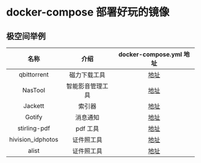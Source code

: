 # docker-compose 部署好玩的镜像

## 极空间举例

|       名称        |       介绍       |                           docker-compose.yml 地址                            |
| :---------------: | :--------------: | :--------------------------------------------------------------------------: |
|    qbittorrent    |   磁力下载工具   |    [地址](https://github.com/code-lives/Nas-Docker/tree/main/qbittorrent)    |
|      NasTool      | 智能影音管理工具 |      [地址](https://github.com/code-lives/Nas-Docker/tree/main/NasTool)      |
|      Jackett      |      索引器      |      [地址](https://github.com/code-lives/Nas-Docker/tree/main/jackett)      |
|      Gotify       |     消息通知     |      [地址](https://github.com/code-lives/Nas-Docker/tree/main/gotify)       |
|   stirling-pdf    |     pdf 工具     |   [地址](https://github.com/code-lives/Nas-Docker/tree/main/stirling-pdf)    |
| hivision_idphotos |    证件照工具    | [地址](https://github.com/code-lives/Nas-Docker/tree/main/hivision_idphotos) |
|       alist       |    证件照工具    |       [地址](https://github.com/code-lives/Nas-Docker/tree/main/alist)       |

